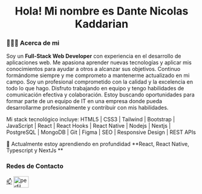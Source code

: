 <h1 align="center">Hola! Mi nombre es Dante Nicolas Kaddarian</h1>

<h3 align="left">👨🏻‍💻 Acerca de mi</h3>
<p>
  Soy un 
  <strong>Full-Stack Web Developer</strong> 
  con experiencia en el desarrollo de aplicaciones web. Me apasiona aprender nuevas tecnologías y aplicar mis conocimientos para ayudar a otros a alcanzar sus objetivos. Continuo formándome siempre y me comprometo a mantenerme actualizado en mi campo.
  Soy un profesional comprometido con la calidad y la excelencia en todo lo que hago. Disfruto trabajando en equipo y tengo habilidades de comunicación efectiva y colaboración.
  Estoy buscando oportunidades para formar parte de un equipo de IT en una empresa donde pueda desarrollarme profesionalmente y contribuir con mis habilidades.
</p>
<p>
  Mi stack tecnológico incluye:
  HTML5 |
  CSS3 |
  Tailwind |
  Bootstrap |
  JavaScript |
  React |
  React Hooks |
  React Native |
  Nodejs |
  Nextjs |
  PostgreSQL |
  MongoDB |
  Git |
  Figma |
  SEO |
  Responsive Design |
  REST APIs
</p>

🌱 Actualmente estoy aprendiendo en profundidad **React, React Native, Typescript y NextJs **

<h3 align="left">Redes de Contacto</h3>

<div>
   
  <a href='mailto:work.dantekaddarian@gmail.com'>📫</a> 
  <a href="https://www.linkedin.com/in/dante-nicolas-kaddarian/" target="blank">
    <img align="center" src="https://raw.githubusercontent.com/rahuldkjain/github-profile-readme-generator/master/src/images/icons/Social/linked-in-alt.svg" alt="perfil de LinkedIn" height="30" width="40" />
  </a>
</div>
